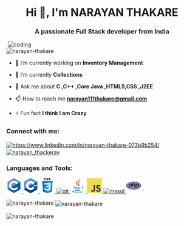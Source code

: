 <h1 align="center">Hi 👋, I'm NARAYAN THAKARE</h1>
<h3 align="center">A passionate Full Stack developer from India</h3>
<img align="right" alt="coding" width="500px" src="https://user-images.githubusercontent.com/55389276/140866485-8fb1c876-9a8f-4d6a-98dc-08c4981eaf70.gif">
<p align="left"> <img src="https://komarev.com/ghpvc/?username=narayan-thakare&label=Profile%20views&color=0e75b6&style=flat" alt="narayan-thakare" /> </p>

- 🔭 I’m currently working on **Inventory Management**

- 🌱 I’m currently **Collections**

- 💬 Ask me about **C ,C++ ,Core Java ,HTML5,CSS ,J2EE**

- 📫 How to reach me **narayan111thakare@gmail.com**

- ⚡ Fun fact **I think I am Crazy**

<h3 align="left">Connect with me:</h3>
<p align="left">
<a href="https://linkedin.com/in/https://www.linkedin.com/in/narayan-thakare-073b9b254/" target="blank"><img align="center" src="https://raw.githubusercontent.com/rahuldkjain/github-profile-readme-generator/master/src/images/icons/Social/linked-in-alt.svg" alt="https://www.linkedin.com/in/narayan-thakare-073b9b254/" height="30" width="40" /></a>
<a href="https://instagram.com/narayan_thackeray" target="blank"><img align="center" src="https://raw.githubusercontent.com/rahuldkjain/github-profile-readme-generator/master/src/images/icons/Social/instagram.svg" alt="narayan_thackeray" height="30" width="40" /></a>
</p>

<h3 align="left">Languages and Tools:</h3>
<p align="left"> <a href="https://www.cprogramming.com/" target="_blank" rel="noreferrer"> <img src="https://raw.githubusercontent.com/devicons/devicon/master/icons/c/c-original.svg" alt="c" width="40" height="40"/> </a> <a href="https://www.w3schools.com/cpp/" target="_blank" rel="noreferrer"> <img src="https://raw.githubusercontent.com/devicons/devicon/master/icons/cplusplus/cplusplus-original.svg" alt="cplusplus" width="40" height="40"/> </a> <a href="https://www.w3schools.com/css/" target="_blank" rel="noreferrer"> <img src="https://raw.githubusercontent.com/devicons/devicon/master/icons/css3/css3-original-wordmark.svg" alt="css3" width="40" height="40"/> </a> <a href="https://git-scm.com/" target="_blank" rel="noreferrer"> <img src="https://www.vectorlogo.zone/logos/git-scm/git-scm-icon.svg" alt="git" width="40" height="40"/> </a> <a href="https://www.java.com" target="_blank" rel="noreferrer"> <img src="https://raw.githubusercontent.com/devicons/devicon/master/icons/java/java-original.svg" alt="java" width="40" height="40"/> </a> <a href="https://developer.mozilla.org/en-US/docs/Web/JavaScript" target="_blank" rel="noreferrer"> <img src="https://raw.githubusercontent.com/devicons/devicon/master/icons/javascript/javascript-original.svg" alt="javascript" width="40" height="40"/> </a> <a href="https://www.microsoft.com/en-us/sql-server" target="_blank" rel="noreferrer"> <img src="https://www.svgrepo.com/show/303229/microsoft-sql-server-logo.svg" alt="mssql" width="40" height="40"/> </a> <a href="https://www.php.net" target="_blank" rel="noreferrer"> <img src="https://raw.githubusercontent.com/devicons/devicon/master/icons/php/php-original.svg" alt="php" width="40" height="40"/> </a> </p>

<p><img align="left" src="https://github-readme-stats.vercel.app/api/top-langs?username=narayan-thakare&show_icons=true&locale=en&layout=compact" alt="narayan-thakare" /></p>

<p>&nbsp;<img align="center" src="https://github-readme-stats.vercel.app/api?username=narayan-thakare&show_icons=true&locale=en" alt="narayan-thakare" /></p>

<p><img align="center" src="https://github-readme-streak-stats.herokuapp.com/?user=narayan-thakare&" alt="narayan-thakare" /></p>
